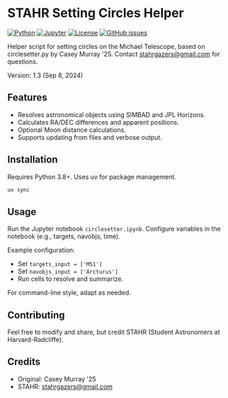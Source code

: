 # STAHR Setting Circles Helper

[![Python](https://img.shields.io/badge/python-3.8%2B-blue)](https://www.python.org/)
[![Jupyter](https://img.shields.io/badge/jupyter-notebook-orange)](https://jupyter.org/)
[![License](https://img.shields.io/badge/license-CC%20BY--SA%204.0-green)](https://creativecommons.org/licenses/by-sa/4.0/)
[![GitHub issues](https://img.shields.io/github/issues/lukehollis/stahr-circlesetters)](https://github.com/lukehollis/stahr-circlesetters/issues) 

Helper script for setting circles on the Michael Telescope, based on circlesetter.py by Casey Murray '25. Contact stahrgazers@gmail.com for questions.

Version: 1.3 (Sep 8, 2024)

## Features
- Resolves astronomical objects using SIMBAD and JPL Horizons.
- Calculates RA/DEC differences and apparent positions.
- Optional Moon distance calculations.
- Supports updating from files and verbose output.

## Installation
Requires Python 3.8+. Uses uv for package management.

```bash
uv sync
```

## Usage
Run the Jupyter notebook `circlesetter.ipynb`. Configure variables in the notebook (e.g., targets, navobjs, time).

Example configuration:
- Set `targets_input = ['M51']`
- Set `navobjs_input = ['Arcturus']`
- Run cells to resolve and summarize.

For command-line style, adapt as needed.

## Contributing
Feel free to modify and share, but credit STAHR (Student Astronomers at Harvard-Radcliffe).

## Credits
- Original: Casey Murray '25
- STAHR: stahrgazers@gmail.com
